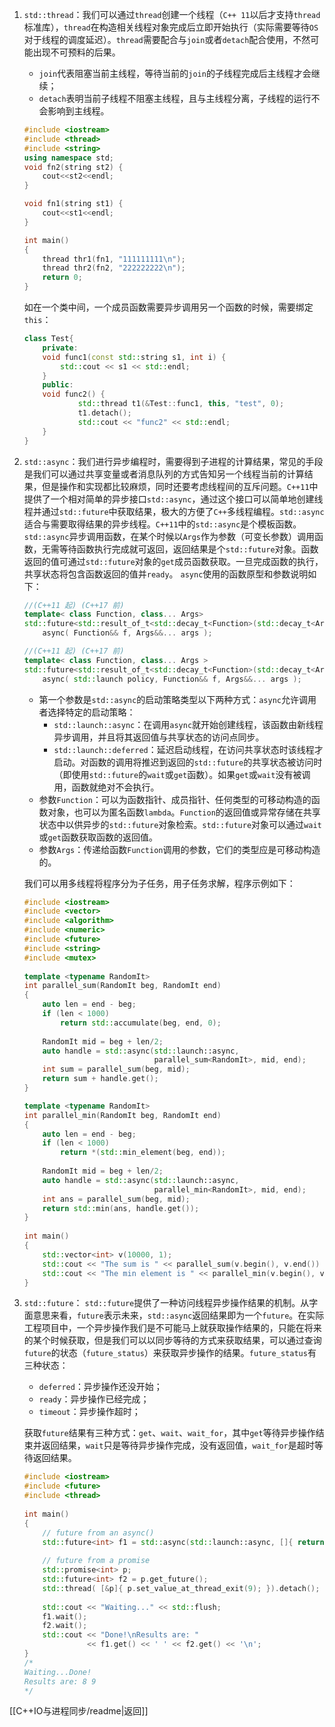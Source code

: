 1. `std::thread`：我们可以通过`thread`创建一个线程（`C++ 11`以后才支持`thread`标准库），`thread`在构造相关线程对象完成后立即开始执行（实际需要等待`OS`对于线程的调度延迟）。`thread`需要配合与`join`或者`detach`配合使用，不然可能出现不可预料的后果。
	- `join`代表阻塞当前主线程，等待当前的`join`的子线程完成后主线程才会继续；
	- `detach`表明当前子线程不阻塞主线程，且与主线程分离，子线程的运行不会影响到主线程。
	```cpp
	#include <iostream>
	#include <thread>
	#include <string>
	using namespace std;
	void fn2(string st2) {
	    cout<<st2<<endl;
	}
	
	void fn1(string st1) {
	    cout<<st1<<endl;
	}  
	
	int main()
	{
	    thread thr1(fn1, "111111111\n"); 
	    thread thr2(fn2, "222222222\n"); 
	    return 0;
	}
	```
	如在一个类中间，一个成员函数需要异步调用另一个函数的时候，需要绑定`this`：
	```cpp
	class Test{
	    private:
	    void func1(const std::string s1, int i) {
	        std::cout << s1 << std::endl;
	    }
	    public:
	    void func2() {
	            std::thread t1(&Test::func1, this, "test", 0);
	            t1.detach();
	            std::cout << "func2" << std::endl;
	    }
	}
	```
2. `std::async`：我们进行异步编程时，需要得到子进程的计算结果，常见的手段是我们可以通过共享变量或者消息队列的方式告知另一个线程当前的计算结果，但是操作和实现都比较麻烦，同时还要考虑线程间的互斥问题。`C++11`中提供了一个相对简单的异步接口`std::async`，通过这个接口可以简单地创建线程并通过`std::future`中获取结果，极大的方便了`C++`多线程编程。`std::async`适合与需要取得结果的异步线程。`C++11`中的`std::async`是个模板函数。`std::async`异步调用函数，在某个时候以`Args`作为参数（可变长参数）调用函数，无需等待函数执行完成就可返回，返回结果是个`std::future`对象。函数返回的值可通过`std::future`对象的`get`成员函数获取。一旦完成函数的执行，共享状态将包含函数返回的值并`ready`。
		`async`使用的函数原型和参数说明如下：
	```cpp
	//(C++11 起) (C++17 前)
	template< class Function, class... Args>
	std::future<std::result_of_t<std::decay_t<Function>(std::decay_t<Args>...)>>
	    async( Function&& f, Args&&... args );
	
	//(C++11 起) (C++17 前)
	template< class Function, class... Args >
	std::future<std::result_of_t<std::decay_t<Function>(std::decay_t<Args>...)>>
	    async( std::launch policy, Function&& f, Args&&... args );
	```
	- 第一个参数是`std::async`的启动策略类型以下两种方式：`async`允许调用者选择特定的启动策略：
		- `std::launch::async`：在调用`async`就开始创建线程，该函数由新线程异步调用，并且将其返回值与共享状态的访问点同步。
		- `std::launch::deferred`：延迟启动线程，在访问共享状态时该线程才启动。对函数的调用将推迟到返回的`std::future`的共享状态被访问时（即使用`std::future`的`wait`或`get`函数）。如果`get`或`wait`没有被调用，函数就绝对不会执行。
	- 参数`Function`：可以为函数指针、成员指针、任何类型的可移动构造的函数对象，也可以为匿名函数`lambda`。`Function`的返回值或异常存储在共享状态中以供异步的`std::future`对象检索。`std::future`对象可以通过`wait`或`get`函数获取函数的返回值。
	- 参数`Args`：传递给函数`Function`调用的参数，它们的类型应是可移动构造的。
	
	我们可以用多线程将程序分为子任务，用子任务求解，程序示例如下：
	```cpp
	#include <iostream>
	#include <vector>
	#include <algorithm>
	#include <numeric>
	#include <future>
	#include <string>
	#include <mutex>
	  
	template <typename RandomIt>
	int parallel_sum(RandomIt beg, RandomIt end)
	{
	    auto len = end - beg;
	    if (len < 1000)
	        return std::accumulate(beg, end, 0);
	 
	    RandomIt mid = beg + len/2;
	    auto handle = std::async(std::launch::async,
	                             parallel_sum<RandomIt>, mid, end);
	    int sum = parallel_sum(beg, mid);
	    return sum + handle.get();
	}
	
	template <typename RandomIt>
	int parallel_min(RandomIt beg, RandomIt end)
	{
	    auto len = end - beg;
	    if (len < 1000)
	        return *(std::min_element(beg, end));
	 
	    RandomIt mid = beg + len/2;
	    auto handle = std::async(std::launch::async,
	                             parallel_min<RandomIt>, mid, end);
	    int ans = parallel_sum(beg, mid);
	    return std::min(ans, handle.get());
	}
	 
	int main()
	{
	    std::vector<int> v(10000, 1);
	    std::cout << "The sum is " << parallel_sum(v.begin(), v.end()) << '\n';
	    std::cout << "The min element is " << parallel_min(v.begin(), v.end()) << '\n';
	}
	```
3. `std::future`：
	`std::future`提供了一种访问线程异步操作结果的机制。从字面意思来看，`future`表示未来，`std::async`返回结果即为一个`future`。在实际工程项目中，一个异步操作我们是不可能马上就获取操作结果的，只能在将来的某个时候获取，但是我们可以以同步等待的方式来获取结果，可以通过查询`future`的状态（`future_status`）来获取异步操作的结果。`future_status`有三种状态：
	- `deferred`：异步操作还没开始；
	- `ready`：异步操作已经完成；
	- `timeout`：异步操作超时；
	
	获取`future`结果有三种方式：`get`、`wait`、`wait_for`，其中`get`等待异步操作结束并返回结果，`wait`只是等待异步操作完成，没有返回值，`wait_for`是超时等待返回结果。
	```cpp
	#include <iostream>
	#include <future>
	#include <thread>
	 
	int main()
	{
	    // future from an async()
	    std::future<int> f1 = std::async(std::launch::async, []{ return 8; });
	 
	    // future from a promise
	    std::promise<int> p;
	    std::future<int> f2 = p.get_future();
	    std::thread( [&p]{ p.set_value_at_thread_exit(9); }).detach();
	 
	    std::cout << "Waiting..." << std::flush;
	    f1.wait();
	    f2.wait();
	    std::cout << "Done!\nResults are: "
	              << f1.get() << ' ' << f2.get() << '\n';
	}
	/*
	Waiting...Done!
	Results are: 8 9
	*/
	```

[[C++IO与进程同步/readme|返回]]